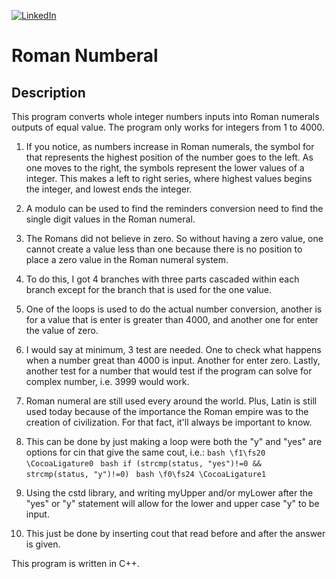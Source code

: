 [![LinkedIn][linkedin-shield]][linkedin-url-Bucsa]

# Roman Numberal 

## Description 


This program converts whole integer numbers inputs into Roman numerals outputs of equal value. The program only works for integers from 1 to 4000.


1. If you notice, as numbers increase in Roman numerals, the symbol for that represents the highest position of the number goes to the left. As one moves to the right, the symbols represent the lower values of a integer. This makes a left to right series, where highest values begins the integer, and lowest ends the integer.
   
2. A modulo can be used to find the reminders conversion need to find the single digit values in the Roman numeral.
   
3. The Romans did not believe in zero. So without having a zero value, one cannot create a value less than one because there is no position to place a zero value in the Roman numeral system.
   
4.  To do this, I got 4 branches with three parts cascaded within each branch except for the branch that is used for the one value.
   
5.  One of the loops is used to do the actual number conversion, another is for a value that is enter is greater than 4000, and another one for enter the value of zero.
   
6.   I would say at minimum, 3 test are needed. One to check what happens when a number great than 4000 is input. Another for enter zero. Lastly, another test for a number that would test if the program can solve for complex number, i.e. 3999 would work.

7. Roman numeral are still used every around the world. Plus, Latin is still used today because of the importance the Roman empire was to the creation of civilization. For that fact, it'll always be important to know.
   
8.  This can be done by just making a loop were both the "y" and "yes" are options for cin that give the same cout, i.e.: ```bash \f1\fs20 \CocoaLigature0 ``` ```bash if (strcmp(status, "yes")!=0 && strcmp(status, "y")!=0) ```
```bash \f0\fs24 \CocoaLigature1 ```

9. Using the cstd library, and writing myUpper and/or myLower after the "yes" or "y" statement will allow for the lower and upper case "y" to be input.

10.   This just be done by inserting cout that read before and after the answer is given.
   
This program is written in C++.


[linkedin-shield]: https://img.shields.io/badge/-LinkedIn-black.svg?style=for-the-badge&logo=linkedin&colorB=555
[linkedin-url-Bucsa]: https://www.linkedin.com/in/justin-bucsa